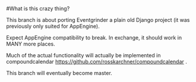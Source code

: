 #What is this crazy thing?

This branch is about porting Eventgrinder a plain old Django project (it was previously only suited for AppEngine).

Expect AppEngine compatibility to break. In exchange, it should work in MANY more places.

Much of the actual functionality will actually be implemented in compoundcalendar https://github.com/rosskarchner/compoundcalendar .

This branch will eventually become master.
